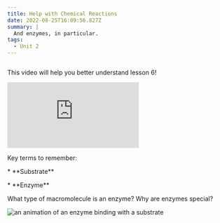 ```yaml
---
title: Help with Chemical Reactions
date: 2022-08-25T16:09:56.827Z
summary: |
  And enzymes, in particular.
tags:
  - Unit 2
---
```

![]()

This video will help you better understand lesson 6!

<div class="youtube-container"><iframe class="responsive-iframe" src="https://www.youtube.com/embed/qgVFkRn8f10" frameborder="0" allow="accelerometer; autoplay; clipboard-write; encrypted-media; gyroscope; picture-in-picture" allowfullscreen></iframe></div>

Key terms to remember:

\* \*\*Substrate\**

\* \*\*Enzyme\**

What type of macromolecule is an enzyme? Why are enzymes special?

![an animation of an enzyme binding with a substrate](https://www.amoebasisters.com/uploads/2/1/9/0/21902384/enzyme-gif-revised_orig.gif)